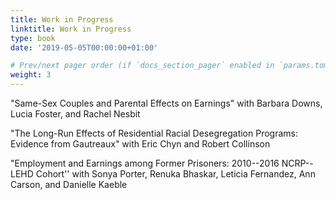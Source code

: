 ```yaml
---
title: Work in Progress
linktitle: Work in Progress
type: book
date: '2019-05-05T00:00:00+01:00'

# Prev/next pager order (if `docs_section_pager` enabled in `params.toml`)
weight: 3
---
```


"Same-Sex Couples and Parental Effects on Earnings" with Barbara Downs, Lucia Foster, and Rachel Nesbit

"The Long-Run Effects of Residential Racial Desegregation Programs: Evidence from Gautreaux" with Eric Chyn and Robert Collinson

"Employment and Earnings among Former Prisoners: 2010--2016 NCRP--LEHD Cohort'' with Sonya Porter, Renuka Bhaskar, Leticia Fernandez, Ann Carson, and Danielle Kaeble
